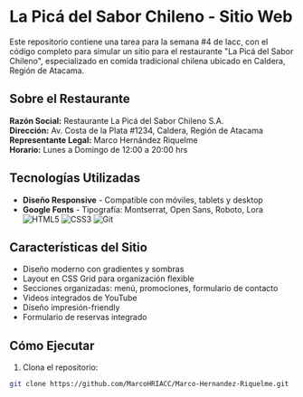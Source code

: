 # La Picá del Sabor Chileno - Sitio Web

Este repositorio contiene una tarea para la semana #4 de Iacc, con el código completo para simular un sitio para el restaurante "La Picá del Sabor Chileno", especializado en comida tradicional chilena ubicado en Caldera, Región de Atacama.

## Sobre el Restaurante

**Razón Social:** Restaurante La Picá del Sabor Chileno S.A.  
**Dirección:** Av. Costa de la Plata #1234, Caldera, Región de Atacama  
**Representante Legal:** Marco Hernández Riquelme  
**Horario:** Lunes a Domingo de 12:00 a 20:00 hrs

## Tecnologías Utilizadas

- **Diseño Responsive** - Compatible con móviles, tablets y desktop
- **Google Fonts** - Tipografía: Montserrat, Open Sans, Roboto, Lora
![HTML5](https://img.shields.io/badge/HTML5-E34F26?style=for-the-badge&logo=html5&logoColor=white)
![CSS3](https://img.shields.io/badge/CSS3-1572B6?style=for-the-badge&logo=css3&logoColor=white)
![Git](https://img.shields.io/badge/Git-F05032?style=for-the-badge&logo=git&logoColor=white)

## Características del Sitio

- Diseño moderno con gradientes y sombras
- Layout en CSS Grid para organización flexible
- Secciones organizadas: menú, promociones, formulario de contacto
- Videos integrados de YouTube
- Diseño impresión-friendly
- Formulario de reservas integrado

## Cómo Ejecutar

1. Clona el repositorio:
```bash
git clone https://github.com/MarcoHRIACC/Marco-Hernandez-Riquelme.git
